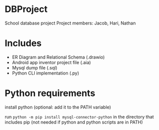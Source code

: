 # DBProject
School database project
Project members: Jacob, Hari, Nathan

# Includes
- ER Diagram and Relational Schema (.drawio)
- Android app inventor project file (.aia)
- Mysql dump file (.sql)
- Python CLI implementation (.py)

# Python requirements
install python (optional: add it to the PATH variable)

run ```python -m pip install mysql-connector-python``` in the directory that includes pip (not needed if python and python scripts are in PATH)